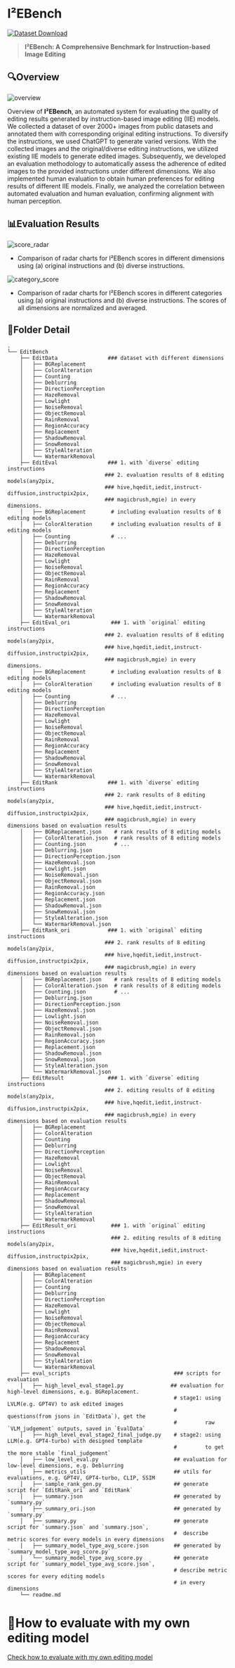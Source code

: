 # I²EBench

[![Dataset Download](https://img.shields.io/badge/Dataset-Download-green?logo=googlechrome&logoColor=green)](https://drive.google.com/drive/folders/1RzeIaWjVHAofZAXmEPm3XcrfSdQCO5-q?usp=drive_link)

> **I²EBench: A Comprehensive Benchmark for Instruction-based Image Editing**

## :mag:Overview

![overview](asserts/overview.jpg)

Overview of **I²EBench**, an automated system for evaluating the quality of editing results generated by instruction-based image editing (IIE) models. We collected a dataset of over 2000+ images from public datasets and annotated them with corresponding original editing instructions. To diversify the instructions, we used ChatGPT to generate varied versions. With the collected images and the original/diverse editing instructions, we utilized existing IIE models to generate edited images. Subsequently, we developed an evaluation methodology to automatically assess the adherence of edited images to the provided instructions under different dimensions. We also implemented human evaluation to obtain human preferences for editing results of different IIE models. Finally, we analyzed the correlation between automated evaluation and human evaluation, confirming alignment with human perception.

## :bar_chart:Evaluation Results

![score_radar](asserts/score_radar.jpg)

+ Comparison of radar charts for I²EBench scores in different dimensions using (a) original instructions and (b) diverse instructions.

![category_score](asserts/category_score.jpg)

+ Comparison of radar charts for I²EBench scores in different categories using (a) original instructions and (b) diverse instructions. The scores of all dimensions are normalized and averaged.

## :file_folder:Folder Detail

```
.
└── EditBench
    ├── EditData				### dataset with different dimensions
    │   ├── BGReplacement
    │   ├── ColorAlteration
    │   ├── Counting
    │   ├── Deblurring
    │   ├── DirectionPerception
    │   ├── HazeRemoval
    │   ├── Lowlight
    │   ├── NoiseRemoval
    │   ├── ObjectRemoval
    │   ├── RainRemoval
    │   ├── RegionAccuracy
    │   ├── Replacement
    │   ├── ShadowRemoval
    │   ├── SnowRemoval
    │   ├── StyleAlteration
    │   └── WatermarkRemoval
    ├── EditEval			    ### 1. with `diverse` editing instructions
    						   ### 2. evaluation results of 8 editing models(any2pix,
    						   ### hive,hqedit,iedit,instruct-diffusion,instructpix2pix,
    						   ### magicbrush,mgie) in every dimensions.
    │   ├── BGReplacement        # including evaluation results of 8 editing models
    │   ├── ColorAlteration      # including evaluation results of 8 editing models
    │   ├── Counting             # ...
    │   ├── Deblurring
    │   ├── DirectionPerception
    │   ├── HazeRemoval
    │   ├── Lowlight
    │   ├── NoiseRemoval
    │   ├── ObjectRemoval
    │   ├── RainRemoval
    │   ├── RegionAccuracy
    │   ├── Replacement
    │   ├── ShadowRemoval
    │   ├── SnowRemoval
    │   ├── StyleAlteration
    │   └── WatermarkRemoval
    ├── EditEval_ori        	 ### 1. with `original` editing instructions
    						   ### 2. evaluation results of 8 editing models(any2pix,
    						   ### hive,hqedit,iedit,instruct-diffusion,instructpix2pix,
    						   ### magicbrush,mgie) in every dimensions.
    │   ├── BGReplacement        # including evaluation results of 8 editing models
    │   ├── ColorAlteration      # including evaluation results of 8 editing models
    │   ├── Counting             # ...
    │   ├── Deblurring
    │   ├── DirectionPerception
    │   ├── HazeRemoval
    │   ├── Lowlight
    │   ├── NoiseRemoval
    │   ├── ObjectRemoval
    │   ├── RainRemoval
    │   ├── RegionAccuracy
    │   ├── Replacement
    │   ├── ShadowRemoval
    │   ├── SnowRemoval
    │   ├── StyleAlteration
    │   └── WatermarkRemoval
    ├── EditRank			    ### 1. with `diverse` editing instructions
    						   ### 2. rank results of 8 editing models(any2pix,
    						   ### hive,hqedit,iedit,instruct-diffusion,instructpix2pix,
    						   ### magicbrush,mgie) in every dimensions based on evaluation results
    │   ├── BGReplacement.json    # rank results of 8 editing models
    │   ├── ColorAlteration.json  # rank results of 8 editing models
    │   ├── Counting.json         # ...
    │   ├── Deblurring.json
    │   ├── DirectionPerception.json
    │   ├── HazeRemoval.json
    │   ├── Lowlight.json
    │   ├── NoiseRemoval.json
    │   ├── ObjectRemoval.json
    │   ├── RainRemoval.json
    │   ├── RegionAccuracy.json
    │   ├── Replacement.json
    │   ├── ShadowRemoval.json
    │   ├── SnowRemoval.json
    │   ├── StyleAlteration.json
    │   └── WatermarkRemoval.json
    ├── EditRank_ori			### 1. with `original` editing instructions
    						   ### 2. rank results of 8 editing models(any2pix,
    						   ### hive,hqedit,iedit,instruct-diffusion,instructpix2pix,
    						   ### magicbrush,mgie) in every dimensions based on evaluation results
    │   ├── BGReplacement.json    # rank results of 8 editing models
    │   ├── ColorAlteration.json  # rank results of 8 editing models
    │   ├── Counting.json         # ...
    │   ├── Deblurring.json
    │   ├── DirectionPerception.json
    │   ├── HazeRemoval.json
    │   ├── Lowlight.json
    │   ├── NoiseRemoval.json
    │   ├── ObjectRemoval.json
    │   ├── RainRemoval.json
    │   ├── RegionAccuracy.json
    │   ├── Replacement.json
    │   ├── ShadowRemoval.json
    │   ├── SnowRemoval.json
    │   ├── StyleAlteration.json
    │   └── WatermarkRemoval.json
    ├── EditResult			 	### 1. with `diverse` editing instructions
    						   ### 2. editing results of 8 editing models(any2pix,
    						   ### hive,hqedit,iedit,instruct-diffusion,instructpix2pix,
    						   ### magicbrush,mgie) in every dimensions based on evaluation results
    │   ├── BGReplacement
    │   ├── ColorAlteration
    │   ├── Counting
    │   ├── Deblurring
    │   ├── DirectionPerception
    │   ├── HazeRemoval
    │   ├── Lowlight
    │   ├── NoiseRemoval
    │   ├── ObjectRemoval
    │   ├── RainRemoval
    │   ├── RegionAccuracy
    │   ├── Replacement
    │   ├── ShadowRemoval
    │   ├── SnowRemoval
    │   ├── StyleAlteration
    │   └── WatermarkRemoval
    ├── EditResult_ori           ### 1. with `original` editing instructions
                                 ### 2. editing results of 8 editing models(any2pix,
                                 ### hive,hqedit,iedit,instruct-diffusion,instructpix2pix,
                                 ### magicbrush,mgie) in every dimensions based on evaluation results
    │   ├── BGReplacement
    │   ├── ColorAlteration
    │   ├── Counting
    │   ├── Deblurring
    │   ├── DirectionPerception
    │   ├── HazeRemoval
    │   ├── Lowlight
    │   ├── NoiseRemoval
    │   ├── ObjectRemoval
    │   ├── RainRemoval
    │   ├── RegionAccuracy
    │   ├── Replacement
    │   ├── ShadowRemoval
    │   ├── SnowRemoval
    │   ├── StyleAlteration
    │   └── WatermarkRemoval
    ├── eval_scripts                                 ### scripts for evaluation
    │   ├── high_level_eval_stage1.py			    ## evaluation for high-level dimensions, e.g. BGReplacement.
                                                     # stage1: using LVLM(e.g. GPT4V) to ask edited images
                                                     #         questions(from jsons in `EditData`), get the
                                                     #         raw `VLM_judgement` outputs, saved in `EvalData`
    │   ├── high_level_eval_stage2_final_judge.py    # stage2: using LLM(e.g. GPT4-turbo) with designed template
                                                     #         to get the more stable `final_judgement`
    │   ├── low_level_eval.py                        ## evaluation for low-level dimensions, e.g. Deblurring
    │   ├── metrics_utils                            ## utils for evaluations, e.g. GPT4V, GPT4-turbo, CLIP, SSIM
    │   ├── sample_rank_gen.py                       ## generate script for `EditRank_ori` and `EditRank`
    │   ├── summary.json                             ## generated by `summary.py`
    │   ├── summary_ori.json                         ## generated by `summary.py`
    │   ├── summary.py                               ## generate script for `summary.json` and `summary.json`,
                                                     #  describe metric scores for every models in every dimensions
    │   ├── summary_model_type_avg_score.json        ## generated by `summary_model_type_avg_score.py`
    │   └── summary_model_type_avg_score.py          ## generate script for `summary_model_type_avg_score.json`,
                                                     # describe metric scores for every editing models
                                                     # in every dimensions
    └── readme.md

```

# 🤔How to evaluate with my own editing model

[Check how to evaluate with my own editing model](./HOW_TO_EVAL.md)



